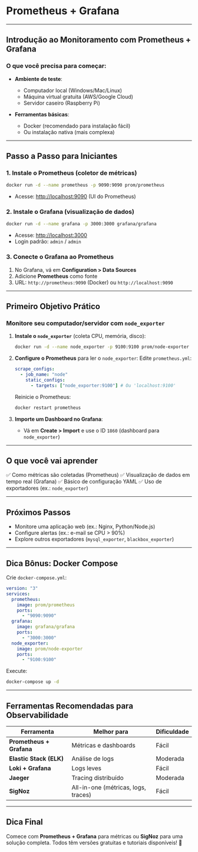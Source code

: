 # **Prometheus + Grafana**

---

## **Introdução ao Monitoramento com Prometheus + Grafana**

### **O que você precisa para começar:**

- **Ambiente de teste**:

  - Computador local (Windows/Mac/Linux)
  - Máquina virtual gratuita (AWS/Google Cloud)
  - Servidor caseiro (Raspberry Pi)

- **Ferramentas básicas**:
  - Docker (recomendado para instalação fácil)
  - Ou instalação nativa (mais complexa)

---

## **Passo a Passo para Iniciantes**

### **1. Instale o Prometheus (coletor de métricas)**

```bash
docker run -d --name prometheus -p 9090:9090 prom/prometheus
```

- Acesse: [http://localhost:9090](http://localhost:9090) (UI do Prometheus)

### **2. Instale o Grafana (visualização de dados)**

```bash
docker run -d --name grafana -p 3000:3000 grafana/grafana
```

- Acesse: [http://localhost:3000](http://localhost:3000)
- Login padrão: `admin` / `admin`

### **3. Conecte o Grafana ao Prometheus**

1. No Grafana, vá em **Configuration > Data Sources**
2. Adicione **Prometheus** como fonte
3. URL: `http://prometheus:9090` (Docker) ou `http://localhost:9090`

---

## **Primeiro Objetivo Prático**

### **Monitore seu computador/servidor com `node_exporter`**

1. **Instale o `node_exporter`** (coleta CPU, memória, disco):

   ```bash
   docker run -d --name node_exporter -p 9100:9100 prom/node-exporter
   ```

2. **Configure o Prometheus** para ler o `node_exporter`:
   Edite `prometheus.yml`:

   ```yaml
   scrape_configs:
     - job_name: "node"
       static_configs:
         - targets: ["node_exporter:9100"] # Ou 'localhost:9100'
   ```

   Reinicie o Prometheus:

   ```bash
   docker restart prometheus
   ```

3. **Importe um Dashboard no Grafana**:
   - Vá em **Create > Import** e use o ID `1860` (dashboard para `node_exporter`)

---

## **O que você vai aprender**

✅ Como métricas são coletadas (Prometheus)
✅ Visualização de dados em tempo real (Grafana)
✅ Básico de configuração YAML
✅ Uso de exportadores (ex.: `node_exporter`)

---

## **Próximos Passos**

- Monitore uma aplicação web (ex.: Nginx, Python/Node.js)
- Configure alertas (ex.: e-mail se CPU > 90%)
- Explore outros exportadores (`mysql_exporter`, `blackbox_exporter`)

---

## **Dica Bônus: Docker Compose**

Crie `docker-compose.yml`:

```yaml
version: "3"
services:
  prometheus:
    image: prom/prometheus
    ports:
      - "9090:9090"
  grafana:
    image: grafana/grafana
    ports:
      - "3000:3000"
  node_exporter:
    image: prom/node-exporter
    ports:
      - "9100:9100"
```

Execute:

```bash
docker-compose up -d
```

---

## **Ferramentas Recomendadas para Observabilidade**

| **Ferramenta**           | **Melhor para**                     | **Dificuldade** |
| ------------------------ | ----------------------------------- | --------------- |
| **Prometheus + Grafana** | Métricas e dashboards               | Fácil           |
| **Elastic Stack (ELK)**  | Análise de logs                     | Moderada        |
| **Loki + Grafana**       | Logs leves                          | Fácil           |
| **Jaeger**               | Tracing distribuído                 | Moderada        |
| **SigNoz**               | All-in-one (métricas, logs, traces) | Fácil           |

---

## **Dica Final**

Comece com **Prometheus + Grafana** para métricas ou **SigNoz** para uma solução completa. Todos têm versões gratuitas e tutoriais disponíveis! 🚀
